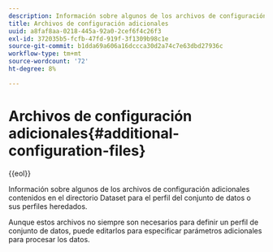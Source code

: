 ```yaml
---
description: Información sobre algunos de los archivos de configuración adicionales contenidos en el directorio Dataset para el perfil del conjunto de datos o sus perfiles heredados.
title: Archivos de configuración adicionales
uuid: a8faf8aa-0218-445a-92a0-2cef6f4c26f3
exl-id: 372035b5-fcfb-47fd-919f-3f1309b98c1e
source-git-commit: b1dda69a606a16dccca30d2a74c7e63dbd27936c
workflow-type: tm+mt
source-wordcount: '72'
ht-degree: 8%

---
```


# Archivos de configuración adicionales{#additional-configuration-files}

{{eol}}

Información sobre algunos de los archivos de configuración adicionales contenidos en el directorio Dataset para el perfil del conjunto de datos o sus perfiles heredados.

Aunque estos archivos no siempre son necesarios para definir un perfil de conjunto de datos, puede editarlos para especificar parámetros adicionales para procesar los datos.
